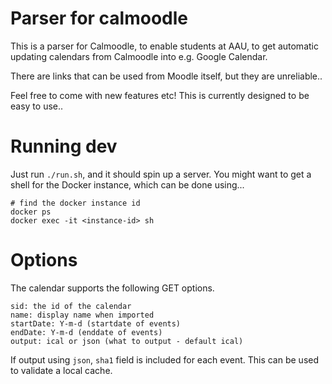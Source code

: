 # Parser for calmoodle
This is a parser for Calmoodle, to enable students at AAU, to get automatic updating calendars from Calmoodle into e.g. Google Calendar.

There are links that can be used from Moodle itself, but they are unreliable..

Feel free to come with new features etc!
This is currently designed to be easy to use..

# Running dev
Just run `./run.sh`, and it should spin up a server.
You might want to get a shell for the Docker instance, which can be done using...

```
# find the docker instance id
docker ps 
docker exec -it <instance-id> sh
```

# Options
The calendar supports the following GET options.

```
sid: the id of the calendar
name: display name when imported
startDate: Y-m-d (startdate of events)
endDate: Y-m-d (enddate of events)
output: ical or json (what to output - default ical)
```

If output using `json`, `sha1` field is included for each event.
This can be used to validate a local cache.
